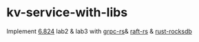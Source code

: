 # kv-service-with-libs
Implement [6.824](https://pdos.csail.mit.edu/6.824/) lab2 &amp; lab3 with ​[grpc-rs](https://github.com/pingcap/grpc-rs)​ &amp; ​[raft-rs](https://github.com/pingcap/raft-rs)​ &amp; ​[rust-rocksdb](https://github.com/pingcap/rust-rocksdb)

